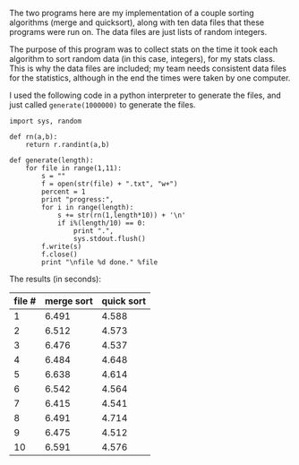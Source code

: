 The two programs here are my implementation of a couple sorting algorithms (merge and quicksort), along with ten data files that these programs were run on. The data files are just lists of random integers.

The purpose of this program was to collect stats on the time it took each algorithm to sort random data (in this case, integers), for my stats class. This is why the data files are included; my team needs consistent data files for the statistics, although in the end the times were taken by one computer.


I used the following code in a python interpreter to generate the files, and just called `generate(1000000)` to generate the files.

```
import sys, random

def rn(a,b):
    return r.randint(a,b)

def generate(length):
    for file in range(1,11):
        s = ""
        f = open(str(file) + ".txt", "w+")
        percent = 1
        print "progress:",
        for i in range(length):
            s += str(rn(1,length*10)) + '\n'
            if i%(length/10) == 0:
                print ".",
                sys.stdout.flush()
        f.write(s)
        f.close()
        print "\nfile %d done." %file
```


The results (in seconds):

| file # | merge sort | quick sort |
| ------ | ---------- | ---------- |
| 1      | 6.491      | 4.588      |
| 2      | 6.512      | 4.573      |
| 3      | 6.476      | 4.537      |
| 4      | 6.484      | 4.648      |
| 5      | 6.638      | 4.614      |
| 6      | 6.542      | 4.564      |
| 7      | 6.415      | 4.541      |
| 8      | 6.491      | 4.714      |
| 9      | 6.475      | 4.512      |
| 10     | 6.591      | 4.576      |

